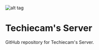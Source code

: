 ![alt tag](https://imgur.com/a/BAIFC)

# Techiecam's Server

GitHub repository for Techiecam's Server.
